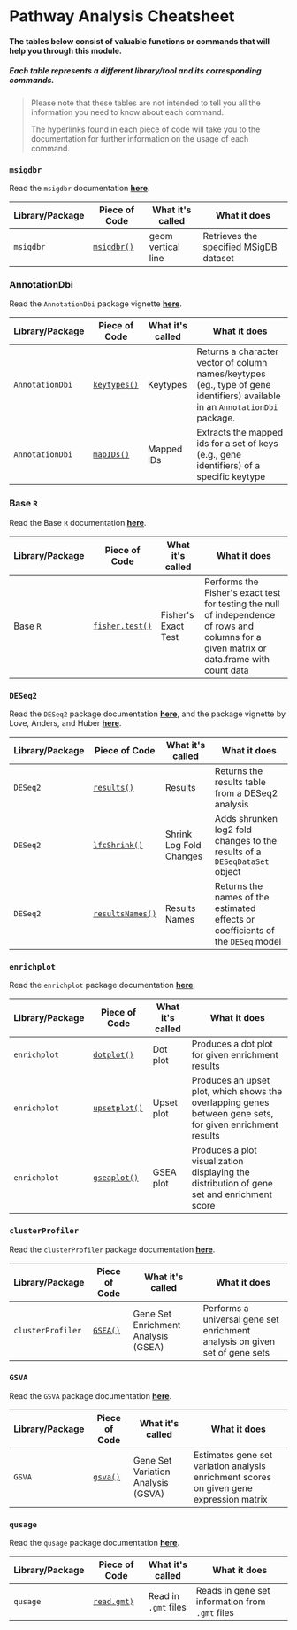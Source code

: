 # Pathway Analysis Cheatsheet

#### The tables below consist of valuable functions or commands that will help you through this module.
##### Each table represents a different library/tool and its corresponding commands.
> Please note that these tables are not intended to tell you all the information you need to know about each command.
>
> The hyperlinks found in each piece of code will take you to the documentation for further information on the usage of each command.

<div style="page-break-after: always;"></div>

### `msigdbr`

Read the `msigdbr` documentation [**here**](https://www.rdocumentation.org/packages/msigdbr/versions/7.1.1).

| Library/Package| Piece of Code| What it's called| What it does |
|----------------|--------------|-----------------|--------------|
| `msigdbr`| [`msigdbr()`](https://www.rdocumentation.org/packages/msigdbr/versions/7.1.1/topics/msigdbr)| geom vertical line| Retrieves the specified MSigDB dataset |

### AnnotationDbi 
Read the `AnnotationDbi` package vignette [**here**](http://bioconductor.org/packages/release/bioc/vignettes/AnnotationDbi/inst/doc/IntroToAnnotationPackages.pdf).

| Library/Package                                  | Piece of Code                               | What it's called                               | What it does                                                                                                                                   |
|-----------------------------------------|---------------------------------------------|-------------------------|------------------------------------------------------------------------|
| `AnnotationDbi`        | [`keytypes()`](https://www.rdocumentation.org/packages/AnnotationDbi/versions/1.44.0/topics/AnnotationDb-objects)      | Keytypes     | Returns a character vector of column names/keytypes (eg., type of gene identifiers) available in an `AnnotationDbi` package.                                              |
| `AnnotationDbi`       | [`mapIDs()`](https://www.rdocumentation.org/packages/AnnotationDbi/versions/1.44.0/topics/AnnotationDb-objects) | Mapped IDs       | Extracts the mapped ids for a set of keys (e.g., gene identifiers) of a specific keytype                                    |  

### Base `R`

Read the Base `R` documentation [**here**](https://www.rdocumentation.org/packages/base/versions/3.5.1).

|Library/Package|Piece of Code|What it's called| What it does|
|---------------|-------------|----------------|-------------|
| Base `R`| [`fisher.test()`](https://www.rdocumentation.org/packages/stats/versions/3.6.2/topics/fisher.test)| Fisher's Exact Test | Performs the Fisher's exact test for testing the null of independence of rows and columns for a given matrix or data.frame with count data |

<div style="page-break-after: always;"></div>

### `DESeq2`

Read the `DESeq2` package documentation [**here**](https://bioc.ism.ac.jp/packages/3.8/bioc/manuals/DESeq2/man/DESeq2.pdf), and the package vignette by Love, Anders, and Huber [**here**](https://bioconductor.org/packages/release/bioc/vignettes/DESeq2/inst/doc/DESeq2.html).

| Library/Package               | Piece of Code                                                 | What it's called      | What it does                                                             |
|-------------------------------|--------------------------------------------------------------|--------------------------------|--------------------------------------------------------------------------|
| `DESeq2`                | [`results()`](https://www.rdocumentation.org/packages/DESeq2/versions/1.12.3/topics/results)             | Results                                         | Returns the results table from a DESeq2 analysis                         |
| `DESeq2`                | [`lfcShrink()`](https://rdrr.io/bioc/DESeq2/man/lfcShrink.html)            | Shrink Log Fold Changes                                        | Adds shrunken log2 fold changes to the results of a `DESeqDataSet` object                         |
| `DESeq2`                | [`resultsNames()`](https://www.rdocumentation.org/packages/DESeq2/versions/1.12.3/topics/results)            | Results Names                                        | Returns the names of the estimated effects or coefficients of the `DESeq` model                         |

### `enrichplot`

Read the `enrichplot` package documentation [**here**](https://bioconductor.org/packages/devel/bioc/manuals/enrichplot/man/enrichplot.pdf).

| Library/Package               | Piece of Code                                                 | What it's called      | What it does                                                             |
|-------------------------------|--------------------------------------------------------------|--------------------------------|--------------------------------------------------------------------------|
| `enrichplot`                | [`dotplot()`](https://yulab-smu.github.io/clusterProfiler-book/chapter12.html#dot-plot)             | Dot plot                                         | Produces a dot plot for given enrichment results                         |
| `enrichplot`                | [`upsetplot()`](https://yulab-smu.github.io/clusterProfiler-book/chapter12.html#upset-plot)             | Upset plot                                       | Produces an upset plot, which shows the overlapping genes between gene sets, for given enrichment results                      |
| `enrichplot`                | [`gseaplot()`](https://yulab-smu.github.io/clusterProfiler-book/chapter12.html#running-score-and-preranked-list-of-gsea-result)             | GSEA plot                                       | Produces a plot visualization displaying the distribution of gene set and enrichment score                      |

### `clusterProfiler`

Read the `clusterProfiler` package documentation [**here**](https://www.rdocumentation.org/packages/clusterProfiler/versions/3.0.4).

| Library/Package               | Piece of Code                                                 | What it's called      | What it does                                                             |
|-------------------------------|--------------------------------------------------------------|--------------------------------|--------------------------------------------------------------------------|
| `clusterProfiler`                | [`GSEA()`](https://www.rdocumentation.org/packages/clusterProfiler/versions/3.0.4/topics/GSEA)             | Gene Set Enrichment Analysis (GSEA)                                         | Performs a universal gene set enrichment analysis on given set of gene sets                       |

<div style="page-break-after: always;"></div>

### `GSVA`

Read the `GSVA` package documentation [**here**](https://www.rdocumentation.org/packages/GSVA/versions/1.20.0).

| Library/Package               | Piece of Code                                                 | What it's called      | What it does                                                             |
|-------------------------------|--------------------------------------------------------------|--------------------------------|--------------------------------------------------------------------------|
| `GSVA`                | [`gsva()`](https://www.rdocumentation.org/packages/GSVA/versions/1.20.0/topics/gsva)             | Gene Set Variation Analysis (GSVA)                                         | Estimates gene set variation analysis enrichment scores on given gene expression matrix                       |


### `qusage`

Read the `qusage` package documentation [**here**](https://www.rdocumentation.org/packages/qusage/versions/2.4.0).

| Library/Package|Piece of Code| What it's called| What it does  |
|----------------|-------------|-----------------|---------------|
| `qusage` | [`read.gmt)`](https://www.rdocumentation.org/packages/qusage/versions/2.4.0/topics/read.gmt) | Read in `.gmt` files | Reads in gene set information from `.gmt` files |

